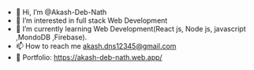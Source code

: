 - 👋 Hi, I’m @Akash-Deb-Nath
- 👀 I’m interested in full stack Web Development
- 🌱 I’m currently learning Web Development(React js, Node js, javascript ,MondoDB ,Firebase).
- 📫 How to reach me akash.dns12345@gmail.com
- 🥰 Portfolio: https://akash-deb-nath.web.app/

<!---
Akash-Deb-Nath/Akash-Deb-Nath is a ✨ special ✨ repository because its `README.md` (this file) appears on your GitHub profile.
You can click the Preview link to take a look at your changes.
--->

